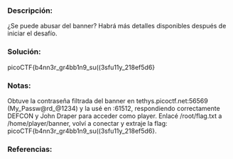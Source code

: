 ### Descripción: 
¿Se puede abusar del banner?
Habrá más detalles disponibles después de iniciar el desafío.
### Solución:
picoCTF{b4nn3r_gr4bb1n9_su((3sfu11y_218ef5d6}
### Notas:
Obtuve la contraseña filtrada del banner en tethys.picoctf.net:56569 (My_Passw@rd_@1234) y la usé en :61512, respondiendo correctamente DEFCON y John Draper para acceder como player.
Enlacé /root/flag.txt a /home/player/banner, volví a conectar y extraje la flag: picoCTF{b4nn3r_gr4bb1n9_su((3sfu11y_218ef5d6}.
### Referencias:
